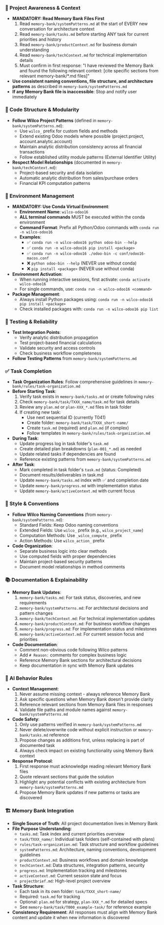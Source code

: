 ### 🔄 Project Awareness & Context
- **MANDATORY: Read Memory Bank Files First**
  1. Read `memory-bank/systemPatterns.md` at the start of EVERY new conversation for architecture context
  2. Read `memory-bank/tasks.md` before starting ANY task for current priorities and history
  3. Read `memory-bank/productContext.md` for business domain understanding
  4. Read `memory-bank/techContext.md` for technical implementation details
  5. Must confirm in first response: "I have reviewed the Memory Bank and found the following relevant context: [cite specific sections from relevant memory-bank/*.md files]"
- **Use consistent naming conventions, file structure, and architecture patterns** as described in `memory-bank/systemPatterns.md`
- **If any Memory Bank file is inaccessible**: Stop and notify user immediately

### 🧱 Code Structure & Modularity
- **Follow Wilco Project Patterns** (defined in `memory-bank/systemPatterns.md`):
  - Use `wilco_` prefix for custom fields and methods
  - Extend existing Odoo models where possible (project.project, account.analytic.account)
  - Maintain analytic distribution consistency across all financial transactions
  - Follow established utility module patterns (External Identifier Utility)
- **Respect Model Relationships** (documented in `memory-bank/techContext.md`):
  - Project-based security and data isolation
  - Automatic analytic distribution from sales/purchase orders
  - Financial KPI computation patterns

### 🐍 Environment Management
- **MANDATORY: Use Conda Virtual Environment**:
  - **Environment Name**: `wilco-odoo16`
  - **ALL terminal commands** MUST be executed within the conda environment
  - **Command Format**: Prefix all Python/Odoo commands with `conda run -n wilco-odoo16`
  - **Examples**:
    - ✅ `conda run -n wilco-odoo16 python odoo-bin --help`
    - ✅ `conda run -n wilco-odoo16 pip install <package>`
    - ✅ `conda run -n wilco-odoo16 ./odoo-bin -c conf/odoo16-macos.conf`
    - ❌ `python odoo-bin --help` (NEVER use without conda)
    - ❌ `pip install <package>` (NEVER use without conda)
- **Environment Activation**: 
  - When running interactive sessions, first activate: `conda activate wilco-odoo16`
  - For single commands, use: `conda run -n wilco-odoo16 <command>`
- **Package Management**:
  - Always install Python packages using: `conda run -n wilco-odoo16 pip install <package>`
  - Check installed packages with: `conda run -n wilco-odoo16 pip list`

### 🧪 Testing & Reliability
- **Test Integration Points**:
  - Verify analytic distribution propagation
  - Test project-based financial calculations
  - Validate security and access controls
  - Check business workflow completeness
- **Follow Testing Patterns** from `memory-bank/systemPatterns.md`

### ✅ Task Completion
- **Task Organization Rules**: Follow comprehensive guidelines in `memory-bank/rules/task-organization.md`
- **Before Starting Task**:
  1. Verify task exists in `memory-bank/tasks.md` or create following rules
  2. Check `memory-bank/task/TXXX_name/task.md` for task details
  3. Review any `plan.md` or `plan-XXX_*.md` files in task folder
  4. If creating new task:
     - Use next sequential ID (currently T041)
     - Create folder: `memory-bank/task/TXXX_short-name/`
     - Create `task.md` (required) and `plan.md` (if complex)
     - Follow templates in `memory-bank/rules/task-organization.md`
- **During Task**:
  - Update progress log in task folder's `task.md`
  - Create detailed plan breakdowns (`plan-001_*.md`) as needed
  - Update related tasks if dependencies are found
  - Reference existing patterns from `memory-bank/systemPatterns.md`
- **After Task**:
  - Mark completed in task folder's `task.md` (status: Completed)
  - Document results/deliverables in task.md
  - Update `memory-bank/tasks.md` index with ✅ and completion date
  - Update `memory-bank/progress.md` with implementation status
  - Update `memory-bank/activeContext.md` with current focus

### 📎 Style & Conventions
- **Follow Wilco Naming Conventions** (from `memory-bank/systemPatterns.md`):
  - Standard Fields: Keep Odoo naming conventions
  - Extended Fields: Use `wilco_` prefix (e.g., `wilco_project_name`)
  - Computation Methods: Use `_wilco_compute_` prefix
  - Action Methods: Use `wilco_action_` prefix
- **Code Organization**:
  - Separate business logic into clear methods
  - Use computed fields with proper dependencies
  - Maintain project-based security patterns
  - Document model relationships in method comments

### 📚 Documentation & Explainability
- **Memory Bank Updates**:
  1. `memory-bank/tasks.md`: For task status, discoveries, and new requirements
  2. `memory-bank/systemPatterns.md`: For architectural decisions and pattern changes
  3. `memory-bank/techContext.md`: For technical implementation updates
  4. `memory-bank/productContext.md`: For business workflow changes
  5. `memory-bank/progress.md`: For implementation status and milestones
  6. `memory-bank/activeContext.md`: For current session focus and priorities
- **Code Documentation**:
  - Comment non-obvious code following Wilco patterns
  - Add `# Reason:` comments for complex business logic
  - Reference Memory Bank sections for architectural decisions
  - Keep documentation in sync with Memory Bank updates

### 🧠 AI Behavior Rules
- **Context Management**:
  1. Never assume missing context - always reference Memory Bank
  2. Ask specific questions when Memory Bank doesn't provide clarity
  3. Reference relevant sections from Memory Bank files in responses
  4. Validate file paths and module names against `memory-bank/systemPatterns.md`
- **Code Safety**:
  1. Only use patterns verified in `memory-bank/systemPatterns.md`
  2. Never delete/overwrite code without explicit instruction or `memory-bank/tasks.md` reference
  3. Propose changes as additions first, unless replacing is part of documented task
  4. Always check impact on existing functionality using Memory Bank context
- **Response Protocol**:
  1. First response must acknowledge reading relevant Memory Bank files
  2. Quote relevant sections that guide the solution
  3. Highlight any potential conflicts with existing architecture from `memory-bank/systemPatterns.md`
  4. Propose Memory Bank updates if new patterns or tasks are discovered

### 🏗️ Memory Bank Integration
- **Single Source of Truth**: All project documentation lives in Memory Bank
- **File Purpose Understanding**:
  - `tasks.md`: Task index and current priorities overview
  - `task/TXXX_name/`: Individual task folders (self-contained with plans)
  - `rules/task-organization.md`: Task structure and workflow guidelines
  - `systemPatterns.md`: Architecture, naming conventions, development guidelines
  - `productContext.md`: Business workflows and domain knowledge
  - `techContext.md`: Data structures, integration patterns, security
  - `progress.md`: Implementation tracking and milestones
  - `activeContext.md`: Current session state and focus
  - `projectbrief.md`: High-level project overview
- **Task Structure**: 
  - Each task in its own folder: `task/TXXX_short-name/`
  - Required: `task.md` for tracking
  - Optional: `plan.md` for strategy, `plan-XXX_*.md` for detailed specs
  - See `memory-bank/task/T000_example-task/` for reference example
- **Consistency Requirement**: All responses must align with Memory Bank content and update it when new information is discovered
